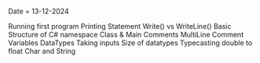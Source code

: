 
Date = 13-12-2024

Running first program
Printing Statement Write() vs WriteLine()
Basic Structure of C#
namespace
Class & Main
Comments
MultiLine Comment
Variables
DataTypes
Taking inputs
Size of datatypes
Typecasting double to float
Char and String
